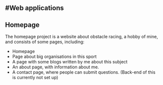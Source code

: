 #Web applications
-----------------------

## Homepage
The homepage project is a website about obstacle racing, a hobby of mine, and consists of some pages, including:
- Homepage
- Page about big organisations in this sport
- A page with some blogs written by me about this subject
- An about page, with information about me.
- A contact page, where people can submit questions. (Back-end of this is currently not set up)


